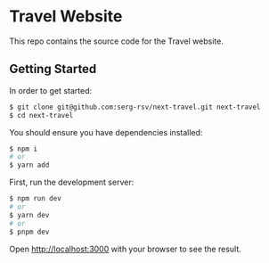 # Travel Website

This repo contains the source code for the Travel website.

## Getting Started

In order to get started:

```sh
$ git clone git@github.com:serg-rsv/next-travel.git next-travel
$ cd next-travel
```

You should ensure you have dependencies installed:

```sh
$ npm i
# or
$ yarn add
```

First, run the development server:

```bash
$ npm run dev
# or
$ yarn dev
# or
$ pnpm dev
```

Open [http://localhost:3000](http://localhost:3000) with your browser to see the result.
